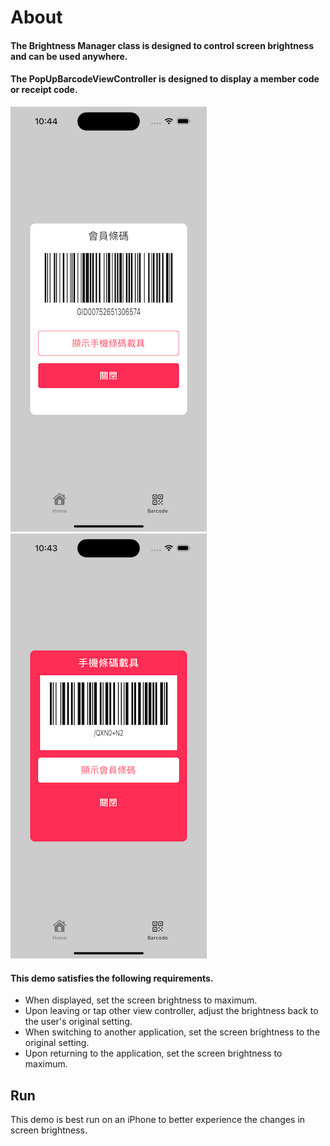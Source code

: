 # About

#### The Brightness Manager class is designed to control screen brightness and can be used anywhere. 

#### The PopUpBarcodeViewController is designed to display a member code or receipt code.

![](images/member.png)
![](images/receipt.png)

#### This demo satisfies the following requirements.
- When displayed, set the screen brightness to maximum.
- Upon leaving or tap other view controller, adjust the brightness back to the user's original setting.
- When switching to another application, set the screen brightness to the original setting.
- Upon returning to the application, set the screen brightness to maximum.


## Run
This demo is best run on an iPhone to better experience the changes in screen brightness.